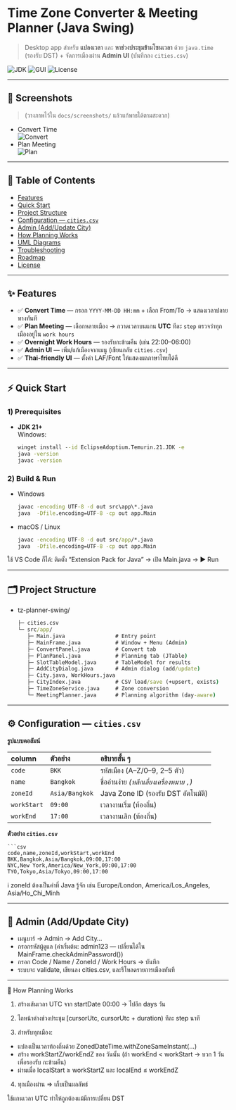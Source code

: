 # Time Zone Converter & Meeting Planner (Java Swing)

> Desktop app สำหรับ **แปลงเวลา** และ **หาช่วงประชุมข้ามโซนเวลา** ด้วย `java.time` (รองรับ DST) + จัดการเมืองผ่าน **Admin UI** (บันทึกลง `cities.csv`)

![JDK](https://img.shields.io/badge/JDK-21%2B-blue)
![GUI](https://img.shields.io/badge/GUI-Swing-informational)
![License](https://img.shields.io/badge/License-MIT-green)

---

## 📸 Screenshots
> (วางภาพไว้ใน `docs/screenshots/` แล้วแก้พาธได้ตามสะดวก)
- Convert Time  
  ![Convert](docs/screenshots/convert.png)
- Plan Meeting  
  ![Plan](docs/screenshots/plan.png)

---

## 🧭 Table of Contents
- [Features](#features)
- [Quick Start](#quick-start)
- [Project Structure](#project-structure)
- [Configuration — `cities.csv`](#configuration--citiescsv)
- [Admin (Add/Update City)](#admin-addupdate-city)
- [How Planning Works](#how-planning-works)
- [UML Diagrams](#uml-diagrams)
- [Troubleshooting](#troubleshooting)
- [Roadmap](#roadmap)
- [License](#license)

---

## ✨ Features
- ✅ **Convert Time** — กรอก `YYYY-MM-DD HH:mm` + เลือก From/To → แสดงเวลาปลายทางทันที  
- ✅ **Plan Meeting** — เลือกหลายเมือง → กวาดเวลาบนแกน **UTC** ทีละ `step` ตรวจว่าทุกเมืองอยู่ใน `work hours`  
- ✅ **Overnight Work Hours** — รองรับกะข้ามคืน (เช่น 22:00–06:00)  
- ✅ **Admin UI** — เพิ่ม/แก้เมืองจากเมนู (เขียนกลับ `cities.csv`)  
- ✅ **Thai-friendly UI** — ตั้งค่า LAF/Font ให้แสดงผลภาษาไทยได้ดี

---

## ⚡ Quick Start

### 1) Prerequisites
- **JDK 21+**  
  Windows:
  ```bat
  winget install --id EclipseAdoptium.Temurin.21.JDK -e
  java -version
  javac -version

### 2) Build & Run

- Windows
  ```bat
  javac -encoding UTF-8 -d out src\app\*.java
  java  -Dfile.encoding=UTF-8 -cp out app.Main


- macOS / Linux
  ```bat
  javac -encoding UTF-8 -d out src/app/*.java
  java  -Dfile.encoding=UTF-8 -cp out app.Main

ใช้ VS Code ก็ได้: ติดตั้ง “Extension Pack for Java” → เปิด Main.java → ▶ Run

---

##  🗂 Project Structure
- tz-planner-swing/
  ```bat
  ├─ cities.csv
  └─ src/app/
     ├─ Main.java                # Entry point
     ├─ MainFrame.java           # Window + Menu (Admin)
     ├─ ConvertPanel.java        # Convert tab
     ├─ PlanPanel.java           # Planning tab (JTable)
     ├─ SlotTableModel.java      # TableModel for results
     ├─ AddCityDialog.java       # Admin dialog (add/update)
     ├─ City.java, WorkHours.java
     ├─ CityIndex.java           # CSV load/save (+upsert, exists)
     ├─ TimeZoneService.java     # Zone conversion
     └─ MeetingPlanner.java      # Planning algorithm (day-aware)

---

## ⚙️ Configuration — `cities.csv`

**รูปแบบคอลัมน์**

| column      | ตัวอย่าง        | อธิบายสั้น ๆ                                |
|:------------|:-----------------|:---------------------------------------------|
| `code`      | `BKK`            | รหัสเมือง (A–Z/0–9, 2–5 ตัว)                 |
| `name`      | `Bangkok`        | ชื่ออ่านง่าย *(หลีกเลี่ยงเครื่องหมาย `,`)*   |
| `zoneId`    | `Asia/Bangkok`   | Java Zone ID (รองรับ DST อัตโนมัติ)          |
| `workStart` | `09:00`          | เวลางานเริ่ม (ท้องถิ่น)                      |
| `workEnd`   | `17:00`          | เวลางานเลิก (ท้องถิ่น)                       |

**ตัวอย่าง `cities.csv`**

    ```csv
    code,name,zoneId,workStart,workEnd
    BKK,Bangkok,Asia/Bangkok,09:00,17:00
    NYC,New York,America/New_York,09:00,17:00
    TYO,Tokyo,Asia/Tokyo,09:00,17:00
ℹ️ zoneId ต้องเป็นค่าที่ Java รู้จัก เช่น Europe/London, America/Los_Angeles, Asia/Ho_Chi_Minh

---

## 🔐 Admin (Add/Update City)

- เมนูบาร์ → Admin → Add City…
- กรอกรหัสผู้ดูแล (ค่าเริ่มต้น: admin123 — เปลี่ยนได้ใน MainFrame.checkAdminPassword())
- กรอก Code / Name / ZoneId / Work Hours → บันทึก
- ระบบจะ validate, เขียนลง cities.csv, และรีโหลดรายการเมืองทันที

---

🧠 How Planning Works

1) สร้างเส้นเวลา UTC จาก startDate 00:00 → ไปอีก days วัน

2) ไถหน้าต่างช่วงประชุม [cursorUtc, cursorUtc + duration) ทีละ step นาที

3) สำหรับทุกเมือง:
  - แปลงเป็นเวลาท้องถิ่นด้วย ZonedDateTime.withZoneSameInstant(...)
  - สร้าง workStartZ/workEndZ ของ วันนั้น (ถ้า workEnd < workStart → บวก 1 วันเพื่อรองรับ กะข้ามคืน)
  - ผ่านเมื่อ localStart ≥ workStartZ และ localEnd ≤ workEndZ

4) ทุกเมืองผ่าน ⇒ เก็บเป็นผลลัพธ์

ใช้แกนเวลา UTC ทำให้ถูกต้องแม้มีการเปลี่ยน DST
